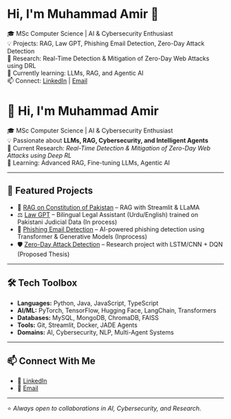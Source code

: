 # Hi, I'm Muhammad Amir 👋  

🎓 MSc Computer Science | AI & Cybersecurity Enthusiast  
💡 Projects: RAG, Law GPT, Phishing Email Detection, Zero-Day Attack Detection  
🔭 Research: Real-Time Detection & Mitigation of Zero-Day Web Attacks using DRL  
🌱 Currently learning: LLMs, RAG, and Agentic AI  
📫 Connect: [LinkedIn](www.linkedin.com/in/muhammad-amir-hussain) | [Email](m.amirgulzar95@gmail.com)
# 👋 Hi, I'm Muhammad Amir  

🎓 MSc Computer Science | AI & Cybersecurity Enthusiast  
💡 Passionate about **LLMs, RAG, Cybersecurity, and Intelligent Agents**  
🔭 Current Research: *Real-Time Detection & Mitigation of Zero-Day Web Attacks using Deep RL*  
🌱 Learning: Advanced RAG, Fine-tuning LLMs, Agentic AI  

---

## 🚀 Featured Projects
- 📜 [RAG on Constitution of Pakistan](https://github.com/your-username/rag-constitution-pakistan) – RAG with Streamlit & LLaMA  
- ⚖️ [Law GPT](https://github.com/your-username/law-gpt) – Bilingual Legal Assistant (Urdu/English) trained on Pakistani Judicial Data  (In process)
- 📧 [Phishing Email Detection](https://github.com/your-username/phishing-email-detection) – AI-powered phishing detection using Transformer & Generative Models  (Inprocess)
- 🛡️ [Zero-Day Attack Detection](https://github.com/your-username/zero-day-attack-detection) – Research project with LSTM/CNN + DQN  (Proposed Thesis)

---

## 🛠️ Tech Toolbox
- **Languages:** Python, Java, JavaScript, TypeScript  
- **AI/ML:** PyTorch, TensorFlow, Hugging Face, LangChain, Transformers  
- **Databases:** MySQL, MongoDB, ChromaDB, FAISS  
- **Tools:** Git, Streamlit, Docker, JADE Agents  
- **Domains:** AI, Cybersecurity, NLP, Multi-Agent Systems  

---

## 📫 Connect With Me
- 💼 [LinkedIn](www.linkedin.com/in/muhammad-amir-hussain)  
- 📧 [Email](m.amirgulzar95@gmail.com)  

---
⭐️ *Always open to collaborations in AI, Cybersecurity, and Research.*  
